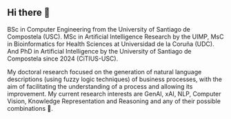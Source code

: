 ## Hi there 👋

BSc in Computer Engineering from the University of Santiago de Compostela (USC). MSc in Artificial Intelligence Research by the UIMP, MsC in Bioinformatics for Health Sciences at Universidad de la Coruña (UDC). And PhD in Artificial Intelligence by the University of Santiago de Compostela since 2024 (CiTIUS-USC). 

My doctoral research focused on the generation of natural language descriptions (using fuzzy logic techniques) of business processes, with the aim of facilitating the understanding of a process and allowing its improvement. My current research interests are GenAI, xAI, NLP, Computer Vision, Knowledge Representation and Reasoning and any of their possible combinations 🤗.

<!--
**Yagouus/yagouus** is a ✨ _special_ ✨ repository because its `README.md` (this file) appears on your GitHub profile.

Here are some ideas to get you started:

- 🔭 I’m currently working on ...
- 🌱 I’m currently learning ...
- 👯 I’m looking to collaborate on ...
- 🤔 I’m looking for help with ...
- 💬 Ask me about ...
- 📫 How to reach me: ...
- 😄 Pronouns: ...
- ⚡ Fun fact: ...
-->

